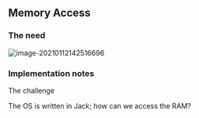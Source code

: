 ## Memory Access



### The need 

![image-20210112142516696](https://loyioblog.oss-cn-beijing.aliyuncs.com/LoyioBlog/202101/0112CoMC5j.png)



### Implementation notes

The challenge 

The OS is written in Jack; how can we access the RAM?



